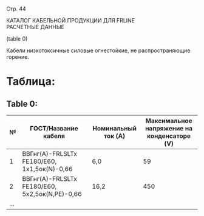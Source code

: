 Стр. 44

КАТАЛОГ КАБЕЛЬНОЙ ПРОДУКЦИИ ДЛЯ FRLINE  
РАСЧЕТНЫЕ ДАННЫЕ  

(table 0)

Кабели низкотоксичные силовые огнестойкие, не распространяющие горение.

# Таблица:

## Table 0:

| № | ГОСТ/Название кабеля                                                                                   | Номинальный ток (A) | Максимальное напряжение на конденсаторе (V) |
|---|------------------------------------------------------------------------------------------------------------------|-----------------------|--------------------------------------------|
| 1 | ВВГнг(А)-FRLSLTx FE180/E60, 1x1,5ок(N)-0,66                                                                                 | 6,0                    | 59                                         |
| 2 | ВВГнг(А)-FRLSLTx FE180/E60, 5x2,5ок(N,PE)-0,66                                                                             | 16,2                   | 450                                        |
| ... |                                                                                                                                               |                       |                                             |
